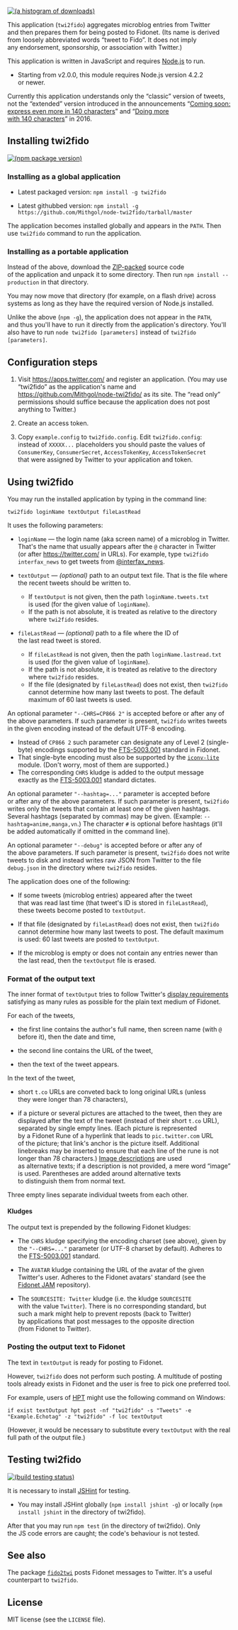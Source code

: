 [![(a histogram of downloads)](https://nodei.co/npm-dl/twi2fido.png?height=3)](https://npmjs.org/package/twi2fido)

This application (`twi2fido`) aggregates microblog entries from Twitter and then prepares them for being posted to Fidonet. (Its name is derived from loosely abbreviated words “tweet to Fido”. It does not imply any endorsement, sponsorship, or association with Twitter.)

This application is written in JavaScript and requires [Node.js](http://nodejs.org/) to run.
   * Starting from v2.0.0, this module requires Node.js version 4.2.2 or newer.

Currently this application understands only the “classic” version of tweets, not the “extended” version introduced in the announcements “[Coming soon: express even more in 140 characters](https://blog.twitter.com/express-even-more-in-140-characters)” and “[Doing more with 140 characters](https://blog.twitter.com/2016/doing-more-with-140-characters)” in 2016.

## Installing twi2fido

[![(npm package version)](https://nodei.co/npm/twi2fido.png?downloads=true&downloadRank=true)](https://npmjs.org/package/twi2fido)

### Installing as a global application

* Latest packaged version: `npm install -g twi2fido`

* Latest githubbed version: `npm install -g https://github.com/Mithgol/node-twi2fido/tarball/master`

The application becomes installed globally and appears in the `PATH`. Then use `twi2fido` command to run the application.

### Installing as a portable application

Instead of the above, download the [ZIP-packed](https://github.com/Mithgol/node-twi2fido/archive/master.zip) source code of the application and unpack it to some directory. Then run `npm install --production` in that directory.

You may now move that directory (for example, on a flash drive) across systems as long as they have the required version of Node.js installed.

Unlike the above (`npm -g`), the application does not appear in the `PATH`, and thus you'll have to run it directly from the application's directory. You'll also have to run `node twi2fido [parameters]` instead of `twi2fido [parameters]`.

## Configuration steps

1. Visit https://apps.twitter.com/ and register an application. (You may use “twi2fido” as the application's name and https://github.com/Mithgol/node-twi2fido/ as its site. The “read only” permissions should suffice because the application does not post anything to Twitter.)

2. Create an access token.

3. Copy `example.config` to `twi2fido.config`. Edit `twi2fido.config`: instead of `XXXXX...` placeholders you should paste the values of `ConsumerKey`, `ConsumerSecret`, `AccessTokenKey`, `AccessTokenSecret` that were assigned by Twitter to your application and token.

## Using twi2fido

You may run the installed application by typing in the command line:

`twi2fido loginName textOutput fileLastRead`

It uses the following parameters:

* `loginName` — the login name (aka screen name) of a microblog in Twitter. That's the name that usually appears after the `@` character in Twitter (or after https://twitter.com/ in URLs). For example, type `twi2fido interfax_news` to get tweets from [@interfax_news](https://twitter.com/interfax_news/).

* `textOutput` — *(optional)* path to an output text file. That is the file where the recent tweets should be written to.
   * If `textOutput` is not given, then the path `loginName.tweets.txt` is used (for the given value of `loginName`).
   * If the path is not absolute, it is treated as relative to the directory where `twi2fido` resides.

* `fileLastRead` — *(optional)* path to a file where the ID of the last read tweet is stored.
   * If `fileLastRead` is not given, then the path `loginName.lastread.txt` is used (for the given value of `loginName`).
   * If the path is not absolute, it is treated as relative to the directory where `twi2fido` resides.
   * If the file (designated by `fileLastRead`) does not exist, then `twi2fido` cannot determine how many last tweets to post. The default maximum of 60 last tweets is used.

An optional parameter `"--CHRS=CP866 2"` is accepted before or after any of the above parameters. If such parameter is present, `twi2fido` writes tweets in the given encoding instead of the default UTF-8 encoding.
   * Instead of `CP866 2` such parameter can designate any of Level 2 (single-byte) encodings supported by the [FTS-5003.001](http://ftsc.org/docs/fts-5003.001) standard in Fidonet.
   * That single-byte encoding must also be supported by the [`iconv-lite`](https://github.com/ashtuchkin/iconv-lite) module. (Don't worry, most of them are supported.)
   * The corresponding `CHRS` kludge is added to the output message exactly as the [FTS-5003.001](http://ftsc.org/docs/fts-5003.001) standard dictates.

An optional parameter `"--hashtag=..."` parameter is accepted before or after any of the above parameters. If such parameter is present, `twi2fido` writes only the tweets that contain at least one of the given hashtags. Several hashtags (separated by commas) may be given. (Example: `--hashtag=anime,manga,vn`.) The character `#` is optional before hashtags (it'll be added automatically if omitted in the command line).

An optional parameter `"--debug"` is accepted before or after any of the above parameters. If such parameter is present, `twi2fido` does not write tweets to disk and instead writes raw JSON from Twitter to the file `debug.json` in the directory where `twi2fido` resides.

The application does one of the following:

* If some tweets (microblog entries) appeared after the tweet that was read last time (that tweet's ID is stored in `fileLastRead`), these tweets become posted to `textOutput`.

* If that file (designated by `fileLastRead`) does not exist, then `twi2fido` cannot determine how many last tweets to post. The default maximum is used: 60 last tweets are posted to `textOutput`.

* If the microblog is empty or does not contain any entries newer than the last read, then the `textOutput` file is erased.

### Format of the output text

The inner format of `textOutput` tries to follow Twitter's [display requirements](https://dev.twitter.com/overview/terms/display-requirements) satisfying as many rules as possible for the plain text medium of Fidonet.

For each of the tweets,

* the first line contains the author's full name, then screen name (with `@` before it), then the date and time,

* the second line contains the URL of the tweet,

* then the text of the tweet appears.

In the text of the tweet,

* short `t.co` URLs are conveted back to long original URLs (unless they were longer than 78 characters),

* if a picture or several pictures are attached to the tweet, then they are displayed after the text of the tweet (instead of their short `t.co` URL), separated by single empty lines. (Each picture is represented by a Fidonet Rune of a hyperlink that leads to `pic.twitter.com` URL of the picture; that link's anchor is the picture itself. Additional linebreaks may be inserted to ensure that each line of the rune is not longer than 78 characters.) [Image descriptions](https://blog.twitter.com/2016/accessible-images-for-everyone) are used as alternative texts; if a description is not provided, a mere word “image” is used. Parentheses are added around alternative texts to distinguish them from normal text.

Three empty lines separate individual tweets from each other.

#### Kludges

The output text is prepended by the following Fidonet kludges:

* The `CHRS` kludge specifying the encoding charset (see above), given by the `"--CHRS=..."` parameter (or UTF-8 charset by default). Adheres to the [FTS-5003.001](http://ftsc.org/docs/fts-5003.001) standard.

* The `AVATAR` kludge containing the URL of the avatar of the given Twitter's user. Adheres to the Fidonet avatars' standard (see the [Fidonet JAM](https://github.com/Mithgol/node-fidonet-jam) repository).

* The `SOURCESITE: Twitter` kludge (i.e. the kludge `SOURCESITE` with the value `Twitter`). There is no corresponding standard, but such a mark might help to prevent reposts (back to Twitter) by applications that post messages to the opposite direction (from Fidonet to Twitter).

### Posting the output text to Fidonet

The text in `textOutput` is ready for posting to Fidonet.

However, `twi2fido` does not perform such posting. A multitude of posting tools already exists in Fidonet and the user is free to pick one preferred tool.

For example, users of [HPT](http://husky.sourceforge.net/hpt.html) might use the following command on Windows:

`if exist textOutput hpt post -nf "twi2fido" -s "Tweets" -e "Example.Echotag" -z "twi2fido" -f loc textOutput`

(However, it would be necessary to substitute every `textOutput` with the real full path of the output file.)

## Testing twi2fido

[![(build testing status)](https://img.shields.io/travis/Mithgol/node-twi2fido/master.svg?style=plastic)](https://travis-ci.org/Mithgol/node-twi2fido)

It is necessary to install [JSHint](http://jshint.com/) for testing.

* You may install JSHint globally (`npm install jshint -g`) or locally (`npm install jshint` in the directory of twi2fido).

After that you may run `npm test` (in the directory of twi2fido). Only the JS code errors are caught; the code's behaviour is not tested.

## See also

The package [`fido2twi`](https://github.com/Mithgol/node-fido2twi) posts Fidonet messages to Twitter. It's a useful counterpart to `twi2fido`.

## License

MIT license (see the `LICENSE` file).
